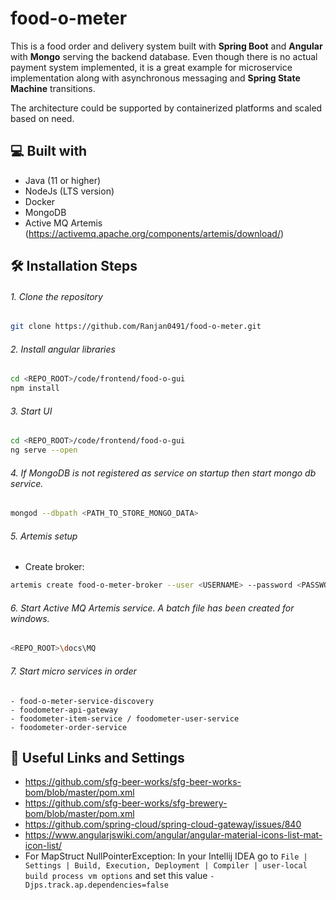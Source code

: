 # food-o-meter
This is a food order and delivery system built with **Spring Boot** and **Angular** with **Mongo** serving the backend database. Even though there is no actual payment system implemented, it is a great example for microservice implementation along with asynchronous messaging and **Spring State Machine** transitions.

The architecture could be supported by containerized platforms and scaled based on need.


## 💻 Built with
- Java (11 or higher)
- NodeJs (LTS version)
- Docker
- MongoDB
- Active MQ Artemis (https://activemq.apache.org/components/artemis/download/)


## 🛠️ Installation Steps
###### 1. Clone the repository

```bash
git clone https://github.com/Ranjan0491/food-o-meter.git
```


###### 2. Install angular libraries 

```bash
cd <REPO_ROOT>/code/frontend/food-o-gui
npm install
```


###### 3. Start UI

```bash
cd <REPO_ROOT>/code/frontend/food-o-gui
ng serve --open
```


###### 4. If MongoDB is not registered as service on startup then start mongo db service.

```bash
mongod --dbpath <PATH_TO_STORE_MONGO_DATA> 
```


###### 5. Artemis setup

 - Create broker: 
```bash
artemis create food-o-meter-broker --user <USERNAME> --password <PASSWORD> --require-login
```


###### 6. Start Active MQ Artemis service. A batch file has been created for windows.
```bash
<REPO_ROOT>\docs\MQ
```

###### 7. Start micro services in order
    - food-o-meter-service-discovery
    - foodometer-api-gateway
    - foodometer-item-service / foodometer-user-service
    - foodometer-order-service


## 🙇 Useful Links and Settings
 - https://github.com/sfg-beer-works/sfg-beer-works-bom/blob/master/pom.xml
 - https://github.com/sfg-beer-works/sfg-brewery-bom/blob/master/pom.xml
 - https://github.com/spring-cloud/spring-cloud-gateway/issues/840
 - https://www.angularjswiki.com/angular/angular-material-icons-list-mat-icon-list/
 - For MapStruct NullPointerException: In your Intellij IDEA go to `File | Settings | Build, Execution, Deployment | Compiler | user-local build process vm options` and set this value `-Djps.track.ap.dependencies=false`
